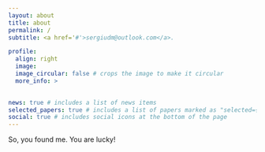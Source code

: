 ```yaml
---
layout: about
title: about
permalink: /
subtitle: <a href='#'>sergiudm@outlook.com</a>. 

profile:
  align: right
  image: 
  image_circular: false # crops the image to make it circular
  more_info: >
    

news: true # includes a list of news items
selected_papers: true # includes a list of papers marked as "selected={true}"
social: true # includes social icons at the bottom of the page
---
```


So, you found me. You are lucky!
